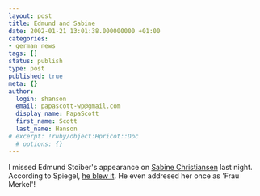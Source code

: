 ```yaml
---
layout: post
title: Edmund and Sabine
date: 2002-01-21 13:01:38.000000000 +01:00
categories:
- german news
tags: []
status: publish
type: post
published: true
meta: {}
author:
  login: shanson
  email: papascott-wp@gmail.com
  display_name: PapaScott
  first_name: Scott
  last_name: Hanson
# excerpt: !ruby/object:Hpricot::Doc
  # options: {}
---
```

<p>I missed Edmund Stoiber's appearance on <a href="http://www.sabinechristiansen.de/">Sabine Christiansen</a> last night. According to Spiegel, <a href="http://www.spiegel.de/politik/deutschland/0,1518,178163,00.html">he blew it</a>. He even addresed her once as 'Frau Merkel'!</p>
